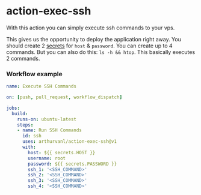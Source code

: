 # action-exec-ssh

With this action you can simply execute ssh commands to your vps.

This gives us the opportunity to deploy the application right away.
You should create 2 [secrets](https://github.com/Azure/actions-workflow-samples/blob/master/assets/create-secrets-for-GitHub-workflows.md) for `host` & `password`. You can create up to 4 commands. But you can also do this: `ls -h && htop`. This basically executes 2 commands.

### Workflow example

```yaml
name: Execute SSH Commands

on: [push, pull_request, workflow_dispatch]

jobs:
  build:
    runs-on: ubuntu-latest
    steps:
    - name: Run SSH Commands
      id: ssh
      uses: arthurvanl/action-exec-ssh@v1
      with:
        host: ${{ secrets.HOST }}
        username: root
        password: ${{ secrets.PASSWORD }}
        ssh_1: '<SSH_COMMAND>'
        ssh_2: '<SSH_COMMAND>'
        ssh_3: '<SSH_COMMAND>'
        ssh_4: '<SSH_COMMAND>'

```
